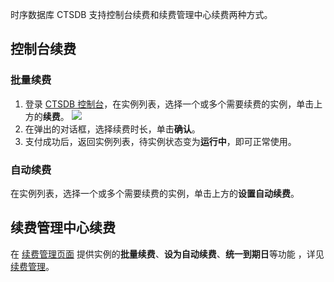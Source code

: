 
时序数据库 CTSDB 支持控制台续费和续费管理中心续费两种方式。

## 控制台续费
### 批量续费
1. 登录 [CTSDB 控制台](https://console.cloud.tencent.com/ctsdb)，在实例列表，选择一个或多个需要续费的实例，单击上方的**续费**。
 ![](https://main.qcloudimg.com/raw/3dfca2be5b7889338d2082b8965b3ced.png)
2. 在弹出的对话框，选择续费时长，单击**确认**。
3. 支付成功后，返回实例列表，待实例状态变为**运行中**，即可正常使用。

### 自动续费
在实例列表，选择一个或多个需要续费的实例，单击上方的**设置自动续费**。

## 续费管理中心续费
 在 <a href="https://console.cloud.tencent.com/account/renewal" target="_blank">续费管理页面</a> 提供实例的**批量续费**、**设为自动续费**、**统一到期日**等功能 ，详见 <a href="https://cloud.tencent.com/document/product/555/7454" target="_blank">续费管理</a>。


